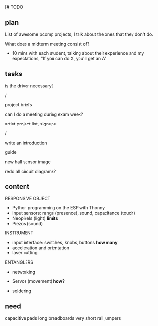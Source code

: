 [# TODO

## plan

List of awesome pcomp projects, I talk about the ones that they don't do. 

What does a midterm meeting consist of?
- 10 mins with each student, talking about their experience and my expectations, "If you can do X, you'll get an A"


## tasks

is the driver necessary?

/

project briefs

can I do a meeting during exam week?

artist project list, signups

/

write an introduction

guide

new hall sensor image

redo all circuit diagrams?


## content


RESPONSIVE OBJECT
- Python programming on the ESP with Thonny
- input sensors: range (presence), sound, capacitance (touch)
- Neopixels (light)          **limits**
- Piezos (sound)

INSTRUMENT
- input interface: switches, knobs, buttons  **how many**
- acceleration and orientation
- laser cutting

ENTANGLERS
- networking
- Servos (movement)         **how?**

- soldering



## need

capacitive pads
long breadboards
very short rail jumpers



